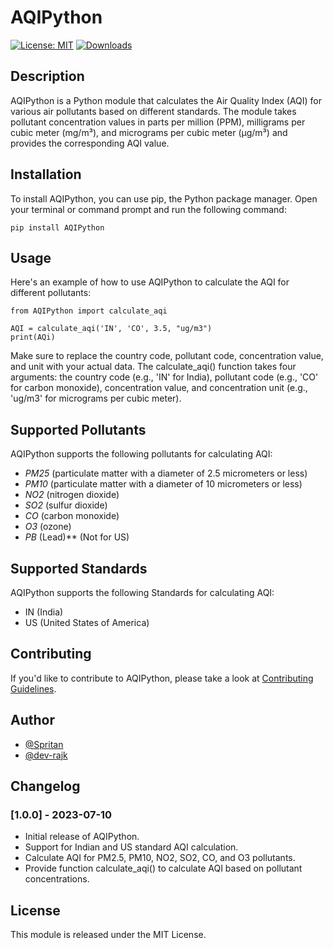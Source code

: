 # AQIPython
[![License: MIT](https://img.shields.io/badge/License-MIT-yellow.svg)](https://opensource.org/licenses/MIT)
[![Downloads](https://static.pepy.tech/badge/AQIPython)](https://pepy.tech/project/AQIPython)
## Description
AQIPython is a Python module that calculates the Air Quality Index (AQI) for various air pollutants based on different standards. The module takes pollutant concentration values in parts per million (PPM), milligrams per cubic meter (mg/m³), and micrograms per cubic meter (µg/m³) and provides the corresponding AQI value.

## Installation
To install AQIPython, you can use pip, the Python package manager. Open your terminal or command prompt and run the following command:
```shell:
pip install AQIPython
```
## Usage
Here's an example of how to use AQIPython to calculate the AQI for different pollutants:
```python:
from AQIPython import calculate_aqi

AQI = calculate_aqi('IN', 'CO', 3.5, "ug/m3")
print(AQi)
```
Make sure to replace the country code, pollutant code, concentration value, and unit with your actual data. The calculate_aqi() function takes four arguments: the country code (e.g., 'IN' for India), pollutant code (e.g., 'CO' for carbon monoxide), concentration value, and concentration unit (e.g., 'ug/m3' for micrograms per cubic meter).

## Supported Pollutants

AQIPython supports the following pollutants for calculating AQI:

- *PM25*  (particulate matter with a diameter of 2.5 micrometers or  less)
- *PM10* (particulate matter with a diameter of 10 micrometers or less)
- *NO2* (nitrogen dioxide)
- *SO2* (sulfur dioxide)
- *CO* (carbon monoxide)
- *O3* (ozone)
- *PB* (Lead)** (Not for US)

## Supported Standards
AQIPython supports the following Standards for calculating AQI:

- IN (India)
- US (United States of America)

## Contributing
If you'd like to contribute to AQIPython, please take a look at [Contributing Guidelines](https://github.com/Spritan/AQIPython/blob/main/CONTRIBUTING.md).

## Author
- [@Spritan](https://github.com/Spritan)
- [@dev-rajk](https://github.com/dev-rajk)


## Changelog

### [1.0.0] - 2023-07-10
- Initial release of AQIPython.
- Support for Indian and US standard AQI calculation.
- Calculate AQI for PM2.5, PM10, NO2, SO2, CO, and O3 pollutants.
- Provide function calculate_aqi() to calculate AQI based on pollutant concentrations.

## License
This module is released under the MIT License.
